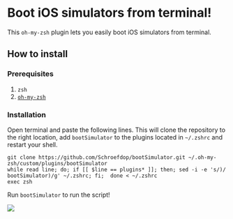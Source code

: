 # Boot iOS simulators from terminal!

This `oh-my-zsh` plugin lets you easily boot iOS simulators from terminal.

## How to install

### Prerequisites
1. `zsh`
2. [`oh-my-zsh`](https://github.com/robbyrussell/oh-my-zsh)

### Installation
Open terminal and paste the following lines. This will clone the repository to the right location, add `bootSimulator` to the plugins located in `~/.zshrc` and restart your shell.

```
git clone https://github.com/Schroefdop/bootSimulator.git ~/.oh-my-zsh/custom/plugins/bootSimulator
while read line; do; if [[ $line == plugins* ]]; then; sed -i -e 's/)/ bootSimulator)/g' ~/.zshrc; fi;  done < ~/.zshrc
exec zsh
```

Run `bootSimulator` to run the script!  

![](https://media.giphy.com/media/ZbOGdJJzqvOWkPchrt/giphy.gif)
